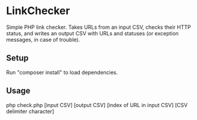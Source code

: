 # LinkChecker
Simple PHP link checker. Takes URLs from an input CSV, checks their HTTP status, and writes an output CSV with URLs and statuses (or exception messages, in case of trouble).

## Setup
Run "composer install" to load dependencies.

## Usage
php check.php [input CSV] [output CSV] [index of URL in input CSV] [CSV delimiter character]
